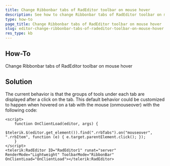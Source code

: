 ```yaml
---
title: Change Ribbonbar tabs of RadEditor toolbar on mouse hover
description: See how to change Ribbonbar tabs of RadEditor toolbar on mouse hover.
type: how-to
page_title: Change Ribbonbar tabs of RadEditor toolbar on mouse hover
slug: editor-change-ribbonbar-tabs-of-radeditor-toolbar-on-mouse-hover
res_type: kb
---
```


## How-To

Change Ribbonbar tabs of RadEditor toolbar on mouse hover

## Solution

The current behavior is that the groups of tools under each tab are displayed after a click on the tab. This default behavior could be customized to happen when hovered on a tab with the mouse (onmouseover) with the following code:

````ASP.NET
<script>
    function OnClientLoad(editor, args) {     
        $telerik.$(editor.get_element()).find(".rrbTabs").on("mouseover", ".rrbItem", function (e) { e.target.parentElement.click(); });
    }
</script>
<telerik:RadEditor ID="RadEditor1" runat="server" RenderMode="Lightweight" ToolbarMode="RibbonBar" OnClientLoad="OnClientLoad"></telerik:RadEditor>
````

